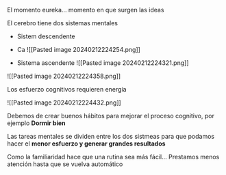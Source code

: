 El momento eureka... momento en que surgen las ideas

El cerebro tiene dos sistemas mentales
- Sistem descendente
- Ca
![[Pasted image 20240212224254.png]]

- Sistema ascendente
![[Pasted image 20240212224321.png]]


![[Pasted image 20240212224358.png]]

Los esfuerzo cognitivos requieren energía

![[Pasted image 20240212224432.png]]

Debemos de crear buenos hábitos para mejorar el proceso cognitivo, por ejemplo **Dormir bien**

Las tareas mentales se dividen entre los dos sistmeas para que podamos hacer el **menor esfuerzo y generar grandes resultados**

Como la familiaridad hace que una rutina sea más fácil... Prestamos menos atención hasta que se vuelva automático

